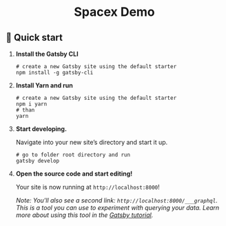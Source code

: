 
<h1 align="center">
  Spacex Demo
</h1>

## 🚀 Quick start

1.  **Install the Gatsby CLI**

    ```shell
    # create a new Gatsby site using the default starter
    npm install -g gatsby-cli
    ```
    
1.  **Install Yarn and run**

    ```shell
    # create a new Gatsby site using the default starter
    npm i yarn
    # than
    yarn
    ```

1.  **Start developing.**

    Navigate into your new site’s directory and start it up.

    ```shell
    # go to folder root directory and run
    gatsby develop
    ```
    
    

1.  **Open the source code and start editing!**

    Your site is now running at `http://localhost:8000`!

    _Note: You'll also see a second link: _`http://localhost:8000/___graphql`_. This is a tool you can use to experiment with querying your data. Learn more about using this tool in the [Gatsby tutorial](https://www.gatsbyjs.org/tutorial/part-five/#introducing-graphiql)._

